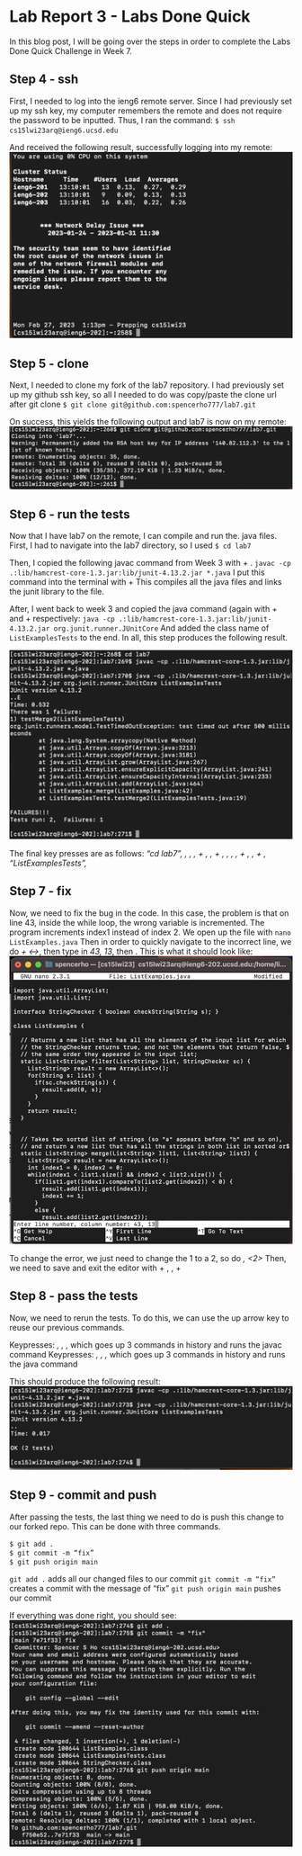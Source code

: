 

# Lab Report 3 - Labs Done Quick

In this blog post, I will be going over the steps in order to complete the Labs Done Quick Challenge in Week 7.

## Step 4 - ssh
First, I needed to log into the ieng6 remote server. Since I had previously set up my ssh key, my computer remembers the remote and does not require the password to be inputted. Thus, I ran the command: 
`$ ssh cs15lwi23arq@ieng6.ucsd.edu`

And received the following result, successfully logging into my remote:
![step4res](/assets/report4/step4res.png)

## Step 5 - clone
Next, I needed to clone my fork of the lab7 repository. I had previously set up my github ssh key, so all I needed to do was copy/paste the clone url after git clone
`$ git clone git@github.com:spencerho777/lab7.git`

On success, this yields the following output and lab7 is now on my remote:
![step5res](/assets/report4/step5res.png)

## Step 6 - run the tests
Now that I have lab7 on the remote, I can compile and run the. java files. 
First, I had to navigate into the lab7 directory, so I used
`$ cd lab7`

Then, I copied the following javac command from Week 3 with <cmd> + <c>.
`javac -cp .:lib/hamcrest-core-1.3.jar:lib/junit-4.13.2.jar *.java`
I put this command into the terminal with <cmd> + <v> This compiles all the java files and links the junit library to the file.

After, I went back to week 3 and copied the java command (again with <cmd> + <c> and <cmd> + <v> respectively:
`java -cp .:lib/hamcrest-core-1.3.jar:lib/junit-4.13.2.jar org.junit.runner.JUnitCore`
And added the class name of `ListExamplesTests` to the end. In all, this step produces the following result.

![step6res](/assets/report4/step6res.png)

The final key presses are as follows:
*“cd lab7”, <enter>, <click on chrome window>, <drag mouse over javac command>, <cmd> + <c>, <click on terminal window>, <cmd> + <v>, <enter>, <click on chrome window>, <drag mouse over java command>, <cmd> + <c>, <click on terminal window>, <cmd> + <v>, “ListExamplesTests”, <enter>*

## Step 7 - fix
Now, we need to fix the bug in the code. In this case, the problem is that on line 43, inside the while loop, the wrong variable is incremented. The program increments index1 instead of index 2.
We open up the file with `nano ListExamples.java`
Then in order to quickly navigate to the incorrect line, we do *<ctrl> + <->*, then type in *43, 13*, then *<enter>*.
This is what it should look like:
![step7res](/assets/report4/step7res.png)

To change the error, we just need to change the 1 to a 2, so do *<backspace>, <2>*
Then, we need to save and exit the editor with <ctrl> + <o>, <enter>, <ctrl> + <x>

## Step 8 - pass the tests
Now, we need to rerun the tests. To do this, we can use the up arrow key to reuse our previous commands.

Keypresses: *<up>, <up>, <up>, <enter>* which goes up 3 commands in history and runs the javac command
Keypresses: *<up>, <up>, <up>, <enter>* which goes up 3 commands in history and runs the java command

This should produce the following result:
![step8res](/assets/report4/step8res.png)

## Step 9 - commit and push
After passing the tests, the last thing we need to do is push this change to our forked repo. This can be done with three commands.
```
$ git add .
$ git commit -m “fix”
$ git push origin main
```
`git add .` adds all our changed files to our commit
`git commit -m “fix”` creates a commit with the message of “fix”
`git push origin main` pushes our commit

If everything was done right, you should see:
![step9res](/assets/report4/step9res.png)
